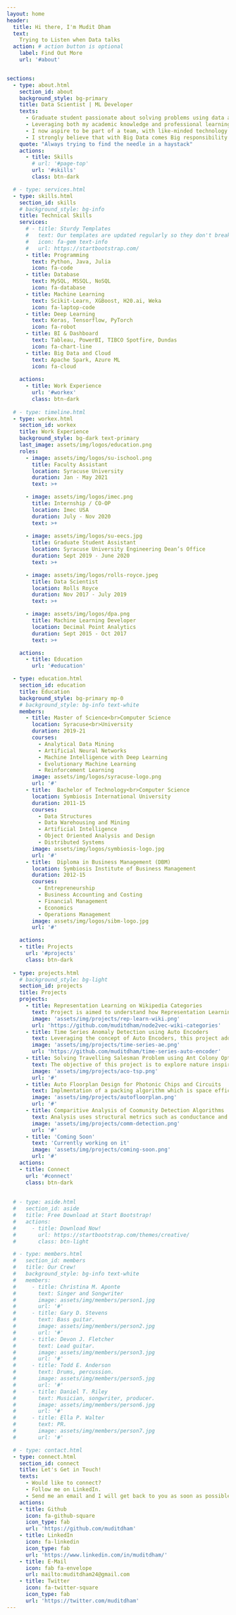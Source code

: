 ```yaml
---
layout: home
header:
  title: Hi there, I'm Mudit Dham
  text: 
    Trying to Listen when Data talks
  action: # action button is optional
    label: Find Out More
    url: '#about'


sections:
  - type: about.html
    section_id: about
    background_style: bg-primary
    title: Data Scientist | ML Developer
    texts: 
      - Graduate student passionate about solving problems using data and trying to draw actionable insights that help businesses make key decisions and create impact. 
      - Leveraging both my academic knowledge and professional learnings, I am able to efficiently build and evaluate Machine Learning and Deep Learning models. 
      - I now aspire to be part of a team, with like-minded technology enthusiasts and data science practitioners striving to take on challenges of this rapidly evolving domain of Artificial Intelligence. 
      - I strongly believe that with Big Data comes Big responsibility and it has the power to make world a better place.
    quote: "Always trying to find the needle in a haystack"
    actions:
      - title: Skills
        # url: '#page-top'
        url: '#skills'
        class: btn-dark

  # - type: services.html
  - type: skills.html
    section_id: skills
    # background_style: bg-info
    title: Technical Skills
    services:
      # - title: Sturdy Templates
      #   text: Our templates are updated regularly so they don't break.
      #   icon: fa-gem text-info
      #   url: https://startbootstrap.com/
      - title: Programming 
        text: Python, Java, Julia
        icon: fa-code
      - title: Database
        text: MySQL, MSSQL, NoSQL
        icon: fa-database
      - title: Machine Learning
        text: Scikit-Learn, XGBoost, H20.ai, Weka
        icon: fa-laptop-code
      - title: Deep Learning
        text: Keras, Tensorflow, PyTorch
        icon: fa-robot
      - title: BI & Dashboard
        text: Tableau, PowerBI, TIBCO Spotfire, Dundas
        icon: fa-chart-line
      - title: Big Data and Cloud
        text: Apache Spark, Azure ML
        icon: fa-cloud
    
    actions:
      - title: Work Experience
        url: '#workex'
        class: btn-dark
        
  # - type: timeline.html
  - type: workex.html
    section_id: workex
    title: Work Experience
    background_style: bg-dark text-primary
    last_image: assets/img/logos/education.png
    roles:
      - image: assets/img/logos/su-ischool.png
        title: Faculty Assistant
        location: Syracuse University
        duration: Jan - May 2021
        text: >+ 

      - image: assets/img/logos/imec.png
        title: Internship / CO-OP
        location: Imec USA
        duration: July - Nov 2020
        text: >+
          
      - image: assets/img/logos/su-eecs.jpg
        title: Graduate Student Assistant
        location: Syracuse University Engineering Dean’s Office
        duration: Sept 2019 - June 2020
        text: >+

      - image: assets/img/logos/rolls-royce.jpeg
        title: Data Scientist
        location: Rolls Royce
        duration: Nov 2017 - July 2019
        text: >+

      - image: assets/img/logos/dpa.png
        title: Machine Learning Developer
        location: Decimal Point Analytics
        duration: Sept 2015 - Oct 2017
        text: >+  

    actions:
      - title: Education
        url: '#education'

  - type: education.html
    section_id: education
    title: Education
    background_style: bg-primary mp-0
    # background_style: bg-info text-white
    members:
      - title: Master of Science<br>Computer Science
        location: Syracuse<br>University
        duration: 2019-21
        courses: 
          - Analytical Data Mining
          - Artificial Neural Networks
          - Machine Intelligence with Deep Learning
          - Evolutionary Machine Learning
          - Reinforcement Learning
        image: assets/img/logos/syracuse-logo.png
        url: '#'
      - title:  Bachelor of Technology<br>Computer Science
        location: Symbiosis International University
        duration: 2011-15
        courses: 
          - Data Structures
          - Data Warehousing and Mining
          - Artificial Intelligence
          - Object Oriented Analysis and Design
          - Distributed Systems
        image: assets/img/logos/symbiosis-logo.jpg
        url: '#'
      - title:  Diploma in Business Management (DBM)
        location: Symbiosis Institute of Business Management
        duration: 2012-15
        courses: 
          - Entrepreneurship
          - Business Accounting and Costing
          - Financial Management
          - Economics
          - Operations Management
        image: assets/img/logos/sibm-logo.jpg
        url: '#'

    actions:
    - title: Projects
      url: '#projects'
      class: btn-dark
     
  - type: projects.html
    # background_style: bg-light
    section_id: projects
    title: Projects
    projects:
      - title: Representation Learning on Wikipedia Categories
        text: Project is aimed to understand how Representation Learning works and how it can be applied successfully to networks with an objective to obtain a low dimensional representation of a network while maintaining it's structure
        image: 'assets/img/projects/rep-learn-wiki.png'
        url: 'https://github.com/muditdham/node2vec-wiki-categories'
      - title: Time Series Anomaly Detection using Auto Encoders
        text: Leveraging the concept of Auto Encoders, this project addresses the question of how Anomaly Detection can be performed on data which is temportal in nature (time series)
        image: 'assets/img/projects/time-series-ae.png'
        url: 'https://github.com/muditdham/time-series-auto-encoder'
      - title: Solving Travelling Salesman Problem using Ant Colony Optimization
        text: The objective of this project is to explore nature inspired Ant Colony Optimization algorithm and apply it to solve the classic Travelling Salesman Problem
        image: 'assets/img/projects/aco-tsp.png'
        url: '#'
      - title: Auto Floorplan Design for Photonic Chips and Circuits
        text: Implmentation of a packing algorithm which is space efficient while placing various circuit components together inaccordance to certain user defined constraints. 
        image: 'assets/img/projects/autofloorplan.png'
        url: '#'
      - title: Comparitive Analysis of Coomunity Detection Algorithms
        text: Analysis uses structural metrics such as conductance and modularity along with ground truth to analyze the quality of the communities discovered by various community detection algorithms
        image: 'assets/img/projects/comm-detection.png'
        url: '#'
      - title: 'Coming Soon'
        text: 'Currently working on it'
        image: 'assets/img/projects/coming-soon.png'
        url: '#'
    actions:
    - title: Connect
      url: '#connect'
      class: btn-dark
      
      
  # - type: aside.html
  #   section_id: aside
  #   title: Free Download at Start Bootstrap!
  #   actions:
  #     - title: Download Now!
  #       url: https://startbootstrap.com/themes/creative/
  #       class: btn-light

  # - type: members.html
  #   section_id: members
  #   title: Our Crew!
  #   background_style: bg-info text-white
  #   members:
  #     - title: Christina M. Aponte
  #       text: Singer and Songwriter
  #       image: assets/img/members/person1.jpg
  #       url: '#'
  #     - title: Gary D. Stevens
  #       text: Bass guitar.
  #       image: assets/img/members/person2.jpg
  #       url: '#'
  #     - title: Devon J. Fletcher
  #       text: Lead guitar.
  #       image: assets/img/members/person3.jpg
  #       url: '#'
  #     - title: Todd E. Anderson
  #       text: Drums, percussion.
  #       image: assets/img/members/person5.jpg
  #       url: '#'
  #     - title: Daniel T. Riley
  #       text: Musician, songwriter, producer.
  #       image: assets/img/members/person6.jpg
  #       url: '#'
  #     - title: Ella P. Walter
  #       text: PR.
  #       image: assets/img/members/person7.jpg
  #       url: '#'

  # - type: contact.html
  - type: connect.html
    section_id: connect
    title: Let's Get in Touch!
    texts:
      - Would like to connect? 
      - Follow me on LinkedIn. 
      - Send me an email and I will get back to you as soon as possible!
    actions:
    - title: Github
      icon: fa-github-square
      icon_type: fab
      url: 'https://github.com/muditdham'
    - title: LinkedIn
      icon: fa-linkedin
      icon_type: fab
      url: 'https://www.linkedin.com/in/muditdham/'
    - title: E-Mail
      icon: fab fa-envelope
      url: mailto:muditdham24@gmail.com
    - title: Twitter
      icon: fa-twitter-square
      icon_type: fab
      url: 'https://twitter.com/muditdham'
---
```

